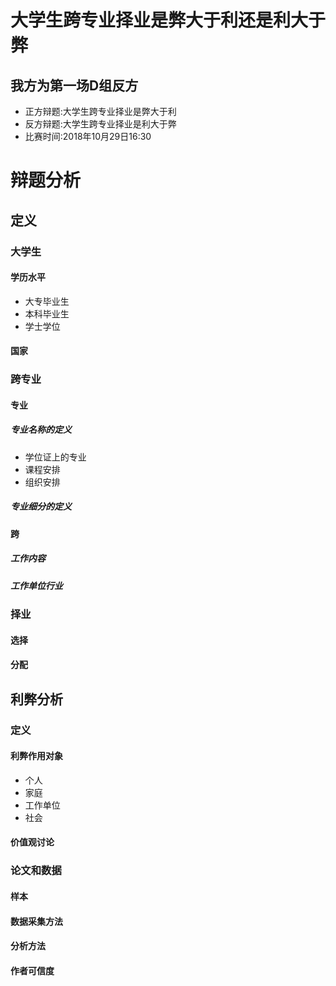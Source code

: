 # 大学生跨专业择业是弊大于利还是利大于弊
## 我方为第一场D组反方
 - 正方辩题:大学生跨专业择业是弊大于利
 - 反方辩题:大学生跨专业择业是利大于弊
 - 比赛时间:2018年10月29日16:30
# 辩题分析
## 定义
### 大学生
#### 学历水平
 - 大专毕业生
 - 本科毕业生
 - 学士学位
#### 国家
### 跨专业
#### 专业
##### 专业名称的定义
 - 学位证上的专业
 - 课程安排
 - 组织安排
##### 专业细分的定义
#### 跨
##### 工作内容
##### 工作单位行业
### 择业
#### 选择
#### 分配
## 利弊分析
### 定义
#### 利弊作用对象
 - 个人
 - 家庭
 - 工作单位
 - 社会
#### 价值观讨论
### 论文和数据
#### 样本
#### 数据采集方法
#### 分析方法
#### 作者可信度
